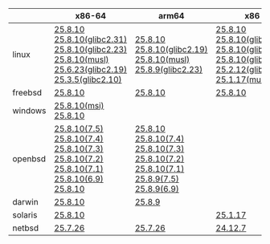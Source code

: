 ||x86-64|arm64|x86|ppc64le|armv7|armel|
| --- | --- | --- | --- | --- | --- | --- |
|linux|[25.8.10](https://github.com/roswell/sbcl_head/releases/download/25.8.10/sbcl-25.8.10-x86-64-linux-binary.tar.bz2)<br />[25.8.10(glibc2.31)](https://github.com/roswell/sbcl_head/releases/download/25.8.10/sbcl-25.8.10-x86-64-linux-glibc2.31-binary.tar.bz2)<br />[25.8.10(glibc2.23)](https://github.com/roswell/sbcl_head/releases/download/25.8.10/sbcl-25.8.10-x86-64-linux-glibc2.23-binary.tar.bz2)<br />[25.8.10(musl)](https://github.com/roswell/sbcl_head/releases/download/25.8.10/sbcl-25.8.10-x86-64-linux-musl-binary.tar.bz2)<br />[25.6.23(glibc2.19)](https://github.com/roswell/sbcl_head/releases/download/25.6.23/sbcl-25.6.23-x86-64-linux-glibc2.19-binary.tar.bz2)<br />[25.3.5(glibc2.10)](https://github.com/roswell/sbcl_head/releases/download/25.3.5/sbcl-25.3.5-x86-64-linux-glibc2.10-binary.tar.bz2)<br />|[25.8.10](https://github.com/roswell/sbcl_head/releases/download/25.8.10/sbcl-25.8.10-arm64-linux-binary.tar.bz2)<br />[25.8.10(glibc2.19)](https://github.com/roswell/sbcl_head/releases/download/25.8.10/sbcl-25.8.10-arm64-linux-glibc2.19-binary.tar.bz2)<br />[25.8.10(musl)](https://github.com/roswell/sbcl_head/releases/download/25.8.10/sbcl-25.8.10-arm64-linux-musl-binary.tar.bz2)<br />[25.8.9(glibc2.23)](https://github.com/roswell/sbcl_head/releases/download/25.8.9/sbcl-25.8.9-arm64-linux-glibc2.23-binary.tar.bz2)<br />|[25.8.10](https://github.com/roswell/sbcl_head/releases/download/25.8.10/sbcl-25.8.10-x86-linux-binary.tar.bz2)<br />[25.8.10(glibc2.31)](https://github.com/roswell/sbcl_head/releases/download/25.8.10/sbcl-25.8.10-x86-linux-glibc2.31-binary.tar.bz2)<br />[25.8.10(glibc2.23)](https://github.com/roswell/sbcl_head/releases/download/25.8.10/sbcl-25.8.10-x86-linux-glibc2.23-binary.tar.bz2)<br />[25.8.10(glibc2.19)](https://github.com/roswell/sbcl_head/releases/download/25.8.10/sbcl-25.8.10-x86-linux-glibc2.19-binary.tar.bz2)<br />[25.2.12(glibc2.10)](https://github.com/roswell/sbcl_head/releases/download/25.2.12/sbcl-25.2.12-x86-linux-glibc2.10-binary.tar.bz2)<br />[25.1.17(musl)](https://github.com/roswell/sbcl_head/releases/download/25.1.17/sbcl-25.1.17-x86-linux-musl-binary.tar.bz2)<br />|[25.8.10](https://github.com/roswell/sbcl_head/releases/download/25.8.10/sbcl-25.8.10-ppc64le-linux-binary.tar.bz2)<br />[25.8.9(glibc2.23)](https://github.com/roswell/sbcl_head/releases/download/25.8.9/sbcl-25.8.9-ppc64le-linux-glibc2.23-binary.tar.bz2)<br />[25.8.9(glibc2.19)](https://github.com/roswell/sbcl_head/releases/download/25.8.9/sbcl-25.8.9-ppc64le-linux-glibc2.19-binary.tar.bz2)<br />|[25.8.9](https://github.com/roswell/sbcl_head/releases/download/25.8.9/sbcl-25.8.9-armv7-linux-binary.tar.bz2)<br />|[25.1.17](https://github.com/roswell/sbcl_head/releases/download/25.1.17/sbcl-25.1.17-armel-linux-binary.tar.bz2)<br />|
|freebsd|[25.8.10](https://github.com/roswell/sbcl_head/releases/download/25.8.10/sbcl-25.8.10-x86-64-freebsd-binary.tar.bz2)<br />|[25.8.10](https://github.com/roswell/sbcl_head/releases/download/25.8.10/sbcl-25.8.10-arm64-freebsd-binary.tar.bz2)<br />|[25.8.10](https://github.com/roswell/sbcl_head/releases/download/25.8.10/sbcl-25.8.10-x86-freebsd-binary.tar.bz2)<br />||||
|windows|[25.8.10(msi)](https://github.com/roswell/sbcl_head/releases/download/25.8.10/sbcl-25.8.10-x86-64-windows-binary.msi)<br />[25.8.10](https://github.com/roswell/sbcl_head/releases/download/25.8.10/sbcl-25.8.10-x86-64-windows-binary.tar.bz2)<br />||||||
|openbsd|[25.8.10(7.5)](https://github.com/roswell/sbcl_head/releases/download/25.8.10/sbcl-25.8.10-x86-64-openbsd-7.5-binary.tar.bz2)<br />[25.8.10(7.4)](https://github.com/roswell/sbcl_head/releases/download/25.8.10/sbcl-25.8.10-x86-64-openbsd-7.4-binary.tar.bz2)<br />[25.8.10(7.3)](https://github.com/roswell/sbcl_head/releases/download/25.8.10/sbcl-25.8.10-x86-64-openbsd-7.3-binary.tar.bz2)<br />[25.8.10(7.2)](https://github.com/roswell/sbcl_head/releases/download/25.8.10/sbcl-25.8.10-x86-64-openbsd-7.2-binary.tar.bz2)<br />[25.8.10(7.1)](https://github.com/roswell/sbcl_head/releases/download/25.8.10/sbcl-25.8.10-x86-64-openbsd-7.1-binary.tar.bz2)<br />[25.8.10(6.9)](https://github.com/roswell/sbcl_head/releases/download/25.8.10/sbcl-25.8.10-x86-64-openbsd-6.9-binary.tar.bz2)<br />[25.8.10](https://github.com/roswell/sbcl_head/releases/download/25.8.10/sbcl-25.8.10-x86-64-openbsd-binary.tar.bz2)<br />|[25.8.10](https://github.com/roswell/sbcl_head/releases/download/25.8.10/sbcl-25.8.10-arm64-openbsd-binary.tar.bz2)<br />[25.8.10(7.4)](https://github.com/roswell/sbcl_head/releases/download/25.8.10/sbcl-25.8.10-arm64-openbsd-7.4-binary.tar.bz2)<br />[25.8.10(7.3)](https://github.com/roswell/sbcl_head/releases/download/25.8.10/sbcl-25.8.10-arm64-openbsd-7.3-binary.tar.bz2)<br />[25.8.10(7.2)](https://github.com/roswell/sbcl_head/releases/download/25.8.10/sbcl-25.8.10-arm64-openbsd-7.2-binary.tar.bz2)<br />[25.8.10(7.1)](https://github.com/roswell/sbcl_head/releases/download/25.8.10/sbcl-25.8.10-arm64-openbsd-7.1-binary.tar.bz2)<br />[25.8.9(7.5)](https://github.com/roswell/sbcl_head/releases/download/25.8.9/sbcl-25.8.9-arm64-openbsd-7.5-binary.tar.bz2)<br />[25.8.9(6.9)](https://github.com/roswell/sbcl_head/releases/download/25.8.9/sbcl-25.8.9-arm64-openbsd-6.9-binary.tar.bz2)<br />|||||
|darwin|[25.8.10](https://github.com/roswell/sbcl_head/releases/download/25.8.10/sbcl-25.8.10-x86-64-darwin-binary.tar.bz2)<br />|[25.8.9](https://github.com/roswell/sbcl_head/releases/download/25.8.9/sbcl-25.8.9-arm64-darwin-binary.tar.bz2)<br />|||||
|solaris|[25.8.10](https://github.com/roswell/sbcl_head/releases/download/25.8.10/sbcl-25.8.10-x86-64-solaris-binary.tar.bz2)<br />||[25.1.17](https://github.com/roswell/sbcl_head/releases/download/25.1.17/sbcl-25.1.17-x86-solaris-binary.tar.bz2)<br />||||
|netbsd|[25.7.26](https://github.com/roswell/sbcl_head/releases/download/25.7.26/sbcl-25.7.26-x86-64-netbsd-binary.tar.bz2)<br />|[25.7.26](https://github.com/roswell/sbcl_head/releases/download/25.7.26/sbcl-25.7.26-arm64-netbsd-binary.tar.bz2)<br />|[24.12.7](https://github.com/roswell/sbcl_head/releases/download/24.12.7/sbcl-24.12.7-x86-netbsd-binary.tar.bz2)<br />||||
